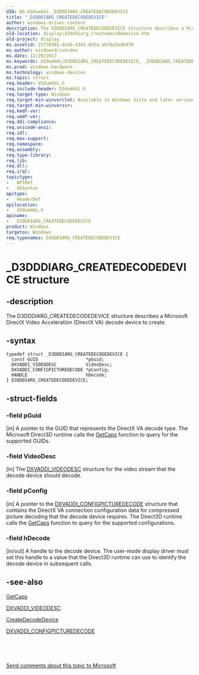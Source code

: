 ```yaml
---
UID: NS:d3dumddi._D3DDDIARG_CREATEDECODEDEVICE
title: "_D3DDDIARG_CREATEDECODEDEVICE"
author: windows-driver-content
description: The D3DDDIARG_CREATEDECODEDEVICE structure describes a Microsoft DirectX Video Acceleration (DirectX VA) decode device to create.
old-location: display\d3dddiarg_createdecodedevice.htm
old-project: display
ms.assetid: 15750301-da36-4341-8d5a-ab76a2edb970
ms.author: windowsdriverdev
ms.date: 12/29/2017
ms.keywords: d3dumddi/D3DDDIARG_CREATEDECODEDEVICE, _D3DDDIARG_CREATEDECODEDEVICE, D3DDDIARG_CREATEDECODEDEVICE, display.d3dddiarg_createdecodedevice, D3DDDIARG_CREATEDECODEDEVICE structure [Display Devices], UMDisplayDriver_param_Structs_eb54920e-5904-4a9d-bfac-fe71743b2726.xml
ms.prod: windows-hardware
ms.technology: windows-devices
ms.topic: struct
req.header: d3dumddi.h
req.include-header: D3dumddi.h
req.target-type: Windows
req.target-min-winverclnt: Available in Windows Vista and later versions of the Windows operating systems.
req.target-min-winversvr: 
req.kmdf-ver: 
req.umdf-ver: 
req.ddi-compliance: 
req.unicode-ansi: 
req.idl: 
req.max-support: 
req.namespace: 
req.assembly: 
req.type-library: 
req.lib: 
req.dll: 
req.irql: 
topictype:
-	APIRef
-	kbSyntax
apitype:
-	HeaderDef
apilocation:
-	d3dumddi.h
apiname:
-	D3DDDIARG_CREATEDECODEDEVICE
product: Windows
targetos: Windows
req.typenames: D3DDDIARG_CREATEDECODEDEVICE
---
```


# _D3DDDIARG_CREATEDECODEDEVICE structure


## -description


The D3DDDIARG_CREATEDECODEDEVICE structure describes a Microsoft DirectX Video Acceleration (DirectX VA) decode device to create. 


## -syntax


````
typedef struct _D3DDDIARG_CREATEDECODEDEVICE {
  const GUID                  *pGuid;
  DXVADDI_VIDEODESC           VideoDesc;
  DXVADDI_CONFIGPICTUREDECODE *pConfig;
  HANDLE                      hDecode;
} D3DDDIARG_CREATEDECODEDEVICE;
````


## -struct-fields




### -field pGuid

[in] A pointer to the GUID that represents the DirectX VA decode type. The Microsoft Direct3D runtime calls the <a href="..\d3dumddi\nc-d3dumddi-pfnd3dddi_getcaps.md">GetCaps</a> function to query for the supported GUIDs.


### -field VideoDesc

[in] The <a href="..\d3dumddi\ns-d3dumddi-_dxvaddi_videodesc.md">DXVADDI_VIDEODESC</a> structure for the video stream that the decode device should decode.


### -field pConfig

[in] A pointer to the <a href="..\d3dumddi\ns-d3dumddi-_dxvaddi_configpicturedecode.md">DXVADDI_CONFIGPICTUREDECODE</a> structure that contains the DirectX VA connection configuration data for compressed picture decoding that the decode device requires. The Direct3D runtime calls the <a href="..\d3dumddi\nc-d3dumddi-pfnd3dddi_getcaps.md">GetCaps</a> function to query for the supported configurations.


### -field hDecode

[in/out] A handle to the decode device. The user-mode display driver must set this handle to a value that the Direct3D runtime can use to identify the decode device in subsequent calls.


## -see-also

<a href="..\d3dumddi\nc-d3dumddi-pfnd3dddi_getcaps.md">GetCaps</a>



<a href="..\d3dumddi\ns-d3dumddi-_dxvaddi_videodesc.md">DXVADDI_VIDEODESC</a>



<a href="..\d3dumddi\nc-d3dumddi-pfnd3dddi_createdecodedevice.md">CreateDecodeDevice</a>



<a href="..\d3dumddi\ns-d3dumddi-_dxvaddi_configpicturedecode.md">DXVADDI_CONFIGPICTUREDECODE</a>



 

 

<a href="mailto:wsddocfb@microsoft.com?subject=Documentation%20feedback [display\display]:%20D3DDDIARG_CREATEDECODEDEVICE structure%20 RELEASE:%20(12/29/2017)&amp;body=%0A%0APRIVACY STATEMENT%0A%0AWe use your feedback to improve the documentation. We don't use your email address for any other purpose, and we'll remove your email address from our system after the issue that you're reporting is fixed. While we're working to fix this issue, we might send you an email message to ask for more info. Later, we might also send you an email message to let you know that we've addressed your feedback.%0A%0AFor more info about Microsoft's privacy policy, see http://privacy.microsoft.com/en-us/default.aspx." title="Send comments about this topic to Microsoft">Send comments about this topic to Microsoft</a>


